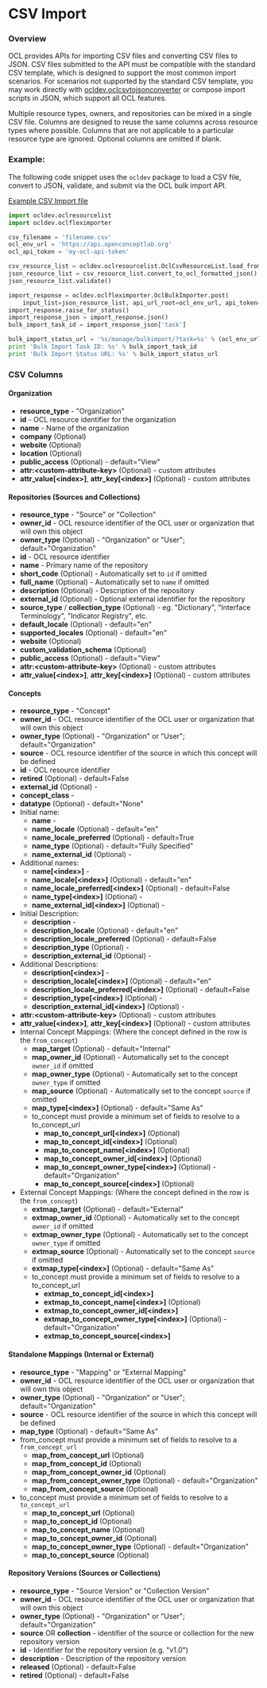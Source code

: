 # CSV Import

### Overview
OCL provides APIs for importing CSV files and converting CSV files to JSON. CSV files submitted to the API must be compatible with the standard CSV template, which is designed to support the most common import scenarios. For scenarios not supported by the standard CSV template, you may work directly with [ocldev.oclcsvtojsonconverter](https://github.com/OpenConceptLab/ocldev/blob/master/ocldev/oclcsvtojsonconverter.py#L20) or compose import scripts in JSON, which support all OCL features.

Multiple resource types, owners, and repositories can be mixed in a single CSV file. Columns are designed to reuse the same columns across resource types where possible. Columns that are not applicable to a particular resource type are ignored. Optional columns are omitted if blank.

### Example:

The following code snippet uses the `ocldev` package to load a CSV file, convert to JSON, validate, and submit via the OCL bulk import API.

[Example CSV Import file](https://docs.google.com/spreadsheets/d/1pM3XlcFw5f3UJggPjIm43RkKpdsnBGhoOclTlWSI5Y8/edit?usp=sharing)

```python
import ocldev.oclresourcelist
import ocldev.oclfleximporter

csv_filename = 'filename.csv'
ocl_env_url = 'https://api.openconceptlab.org'
ocl_api_token = 'my-ocl-api-token'

csv_resource_list = ocldev.oclresourcelist.OclCsvResourceList.load_from_file(csv_filename)
json_resource_list = csv_resource_list.convert_to_ocl_formatted_json()
json_resource_list.validate()

import_response = ocldev.oclfleximporter.OclBulkImporter.post(
    input_list=json_resource_list, api_url_root=ocl_env_url, api_token=ocl_api_token)
import_response.raise_for_status()
import_response_json = import_response.json()
bulk_import_task_id = import_response_json['task']

bulk_import_status_url = '%s/manage/bulkimport/?task=%s' % (ocl_env_url, bulk_import_task_id)
print 'Bulk Import Task ID: %s' % bulk_import_task_id
print 'Bulk Import Status URL: %s' % bulk_import_status_url
```

### CSV Columns
#### Organization
* **resource_type** - "Organization"
* **id** - OCL resource identifier for the organization
* **name** - Name of the organization
* **company** (Optional)
* **website** (Optional)
* **location** (Optional)
* **public_access** (Optional) - default="View"
* **attr:\<custom-attribute-key\>** (Optional) - custom attributes
* **attr_value[\<index\>]**, **attr_key[\<index\>]** (Optional) - custom attributes

#### Repositories (Sources and Collections)
* **resource_type** - "Source" or "Collection"
* **owner_id** - OCL resource identifier of the OCL user or organization that will own this object
* **owner_type** (Optional) - "Organization" or "User"; default="Organization"
* **id** - OCL resource identifier
* **name** - Primary name of the repository
* **short_code** (Optional) - Automatically set to `id` if omitted
* **full_name** (Optional) - Automatically set to `name` if omitted
* **description** (Optional) - Description of the repository
* **external_id** (Optional) - Optional external identifier for the repository
* **source_type** / **collection_type** (Optional) - eg. "Dictionary", "Interface Terminology", "Indicator Registry", etc.
* **default_locale** (Optional) - default="en"
* **supported_locales** (Optional) - default="en"
* **website** (Optional)
* **custom_validation_schema** (Optional)
* **public_access** (Optional) - default="View"
* **attr:\<custom-attribute-key\>** (Optional) - custom attributes
* **attr_value[\<index\>]**, **attr_key[\<index\>]** (Optional) - custom attributes

#### Concepts
* **resource_type** - "Concept"
* **owner_id** - OCL resource identifier of the OCL user or organization that will own this object
* **owner_type** (Optional) - "Organization" or "User"; default="Organization"
* **source** - OCL resource identifier of the source in which this concept will be defined
* **id** - OCL resource identifier
* **retired** (Optional) - default=False
* **external_id** (Optional) -
* **concept_class** -
* **datatype** (Optional) - default="None"
* Initial name:
  * **name** -
  * **name_locale** (Optional) - default="en"
  * **name_locale_preferred** (Optional) - default=True
  * **name_type** (Optional) - default="Fully Specified"
  * **name_external_id** (Optional) -
* Additional names:
  * **name[\<index\>]** -
  * **name_locale[\<index\>]** (Optional) - default="en"
  * **name_locale_preferred[\<index\>]** (Optional) - default=False
  * **name_type[\<index\>]** (Optional) -
  * **name_external_id[\<index\>]** (Optional) -
* Initial Description:
  * **description** -
  * **description_locale** (Optional) - default="en"
  * **description_locale_preferred** (Optional) - default=False
  * **description_type** (Optional) -
  * **description_external_id** (Optional) -
* Additional Descriptions:
  * **description[\<index\>]** -
  * **description_locale[\<index\>]** (Optional) - default="en"
  * **description_locale_preferred[\<index\>]** (Optional) - default=False
  * **description_type[\<index\>]** (Optional) -
  * **description_external_id[\<index\>]** (Optional) -
* **attr:\<custom-attribute-key\>** (Optional) - custom attributes
* **attr_value[\<index\>]**, **attr_key[\<index\>]** (Optional) - custom attributes
* Internal Concept Mappings: (Where the concept defined in the row is the `from_concept`)
  * **map_target** (Optional) - default="Internal"
  * **map_owner_id** (Optional) - Automatically set to the concept `owner_id` if omitted
  * **map_owner_type** (Optional) - Automatically set to the concept `owner_type` if omitted
  * **map_source** (Optional) - Automatically set to the concept `source` if omitted
  * **map_type[\<index\>]** (Optional) - default="Same As"
  * to_concept must provide a minimum set of fields to resolve to a to_concept_url
    * **map_to_concept_url[\<index\>]** (Optional)
    * **map_to_concept_id[\<index\>]** (Optional)
    * **map_to_concept_name[\<index\>]** (Optional)
    * **map_to_concept_owner_id[\<index\>]** (Optional)
    * **map_to_concept_owner_type[\<index\>]** (Optional) - default="Organization"
    * **map_to_concept_source[\<index\>]** (Optional)
* External Concept Mappings: (Where the concept defined in the row is the `from_concept`)
  * **extmap_target** (Optional) - default="External"
  * **extmap_owner_id** (Optional) - Automatically set to the concept `owner_id` if omitted
  * **extmap_owner_type** (Optional) - Automatically set to the concept `owner_type` if omitted
  * **extmap_source** (Optional) - Automatically set to the concept `source` if omitted
  * **extmap_type[\<index\>]** (Optional) - default="Same As"
  * to_concept must provide a minimum set of fields to resolve to a to_concept_url
    * **extmap_to_concept_id[\<index\>]**
    * **extmap_to_concept_name[\<index\>]** (Optional)
    * **extmap_to_concept_owner_id[\<index\>]**
    * **extmap_to_concept_owner_type[\<index\>]** (Optional) - default="Organization"
    * **extmap_to_concept_source[\<index\>]**

#### Standalone Mappings (Internal or External)
* **resource_type** - "Mapping" or "External Mapping"
* **owner_id** - OCL resource identifier of the OCL user or organization that will own this object
* **owner_type** (Optional) - "Organization" or "User"; default="Organization"
* **source** - OCL resource identifier of the source in which this concept will be defined
* **map_type** (Optional) - default="Same As"
* from_concept must provide a minimum set of fields to resolve to a `from_concept_url`
  * **map_from_concept_url** (Optional)
  * **map_from_concept_id** (Optional)
  * **map_from_concept_owner_id** (Optional)
  * **map_from_concept_owner_type** (Optional) - default="Organization"
  * **map_from_concept_source** (Optional)
* to_concept must provide a minimum set of fields to resolve to a `to_concept_url`
  * **map_to_concept_url** (Optional)
  * **map_to_concept_id** (Optional)
  * **map_to_concept_name** (Optional)
  * **map_to_concept_owner_id** (Optional)
  * **map_to_concept_owner_type** (Optional) - default="Organization"
  * **map_to_concept_source** (Optional)

#### Repository Versions (Sources or Collections)
* **resource_type** - "Source Version" or "Collection Version"
* **owner_id** - OCL resource identifier of the OCL user or organization that will own this object
* **owner_type** (Optional) - "Organization" or "User"; default="Organization"
* **source** OR **collection** - identifier of the source or collection for the new repository version
* **id** - Identifier for the repository version (e.g. "v1.0")
* **description** - Description of the repository version
* **released** (Optional) - default=False
* **retired** (Optional) - default=False
